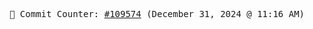 <p align="center">
    <samp>
        📮 Commit Counter: <a href="https://github.com/Javascript-void0/Javascript-void0/commits/main">#109574</a> (December 31, 2024 @ 11:16 AM)
    </samp>
</p>